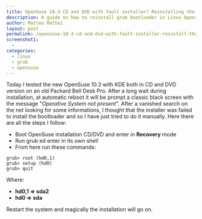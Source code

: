 ```yaml
---
title: OpenSuse 10.3 CD and DVD with fault installer? Reinstalling the bootloader!
description: A guide on how to reinstall grub bootloader in Linux OpensSuse
author: Matteo Mattei
layout: post
permalink: /opensuse-10-3-cd-and-dvd-with-fault-installer-reinstall-the-bootloade/
screenshot1:
  - 
categories:
  - linux
  - grub
  - opensuse
---
```

Today I tested the new OpenSuse 10.3 with KDE both in CD and DVD version on an old Packard Bell Desk Pro. After a long wait during installation, at automatic reboot it will be prompt a classic black screen with the message "*Operative System not present*". After a vanished search on the net looking for some informations, I thought that the installer was failed to install the bootloader and so I have just tried to do it manually. Here there are all the steps I follow:

 - Boot OpenSuse installation CD/DVD and enter in **Recovery** mode
 - Run grub ed enter in its own shell
 - From here run these commands:

```
grub> root (hd0,1)
grub> setup (hd0)
grub> quit
```
    
Where:  
 - **hd0,1 => sda2**  
 - **hd0 => sda** </li> 

Restart the system and magically the installation will go on.

